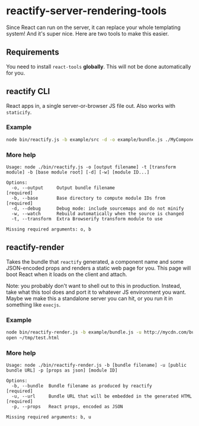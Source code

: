 # reactify-server-rendering-tools

Since React can run on the server, it can replace your whole templating system! And it's super nice. Here are two tools to make this easier.

## Requirements

You need to install `react-tools` **globally**. This will not be done automatically for you.

## reactify CLI

React apps in, a single server-or-browser JS file out. Also works with `staticify`.

### Example

```sh
node bin/reactify.js -b example/src -d -o example/bundle.js ./MyComponent
```

### More help

```
Usage: node ./bin/reactify.js -o [output filename] -t [transform module] -b [base module root] [-d] [-w] [module ID...]

Options:
  -o, --output     Output bundle filename                            [required]
  -b, --base       Base directory to compute module IDs from         [required]
  -d, --debug      Debug mode: include sourcemaps and do not minify
  -w, --watch      Rebuild automatically when the source is changed
  -t, --transform  Extra Browserify transform module to use

Missing required arguments: o, b
```

## reactify-render

Takes the bundle that `reactify` generated, a component name and some JSON-encoded props and renders a static web page for you. This page
will boot React when it loads on the client and attach.

Note: you probably don't want to shell out to this in production. Instead, take what this tool does and port it to whatever JS environment you want.
Maybe we make this a standalone server you can hit, or you run it in something like `execjs`.

### Example

```sh
node bin/reactify-render.js -b example/bundle.js -u http://mycdn.com/bundle.js ./MyComponent > ~/tmp/test.html
open ~/tmp/test.html
```

### More help

```
Usage: node ./bin/reactify-render.js -b [bundle filename] -u [public bundle URL] -p [props as json] [module ID]

Options:
  -b, --bundle  Bundle filename as produced by reactify                 [required]
  -u, --url     Bundle URL that will be embedded in the generated HTML  [required]
  -p, --props   React props, encoded as JSON

Missing required arguments: b, u
```
